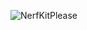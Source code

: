 ![NerfKitPlease](https://github-readme-stats.vercel.app/api?username=nerfkitplease&show_icons=true&theme=default)
